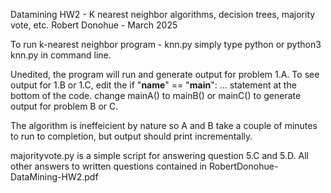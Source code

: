 Datamining HW2 - K nearest neighbor algorithms, decision trees, majority vote, etc.
Robert Donohue - March 2025

To run k-nearest neighbor program - knn.py simply type python or python3 knn.py in command line.

Unedited, the program will run and generate output for problem 1.A. To see output for 1.B or 1.C, edit the if "__name__" == "__main__": ...
statement at the bottom of the code. change mainA() to mainB() or mainC() to generate output for problem B or C.

The algorithm is ineffeicient by nature so A and B take a couple of minutes to run to completion, but output should print incrementally.

majorityvote.py is a simple script for answering question 5.C and 5.D. All other answers to written questions contained in RobertDonohue-DataMining-HW2.pdf

